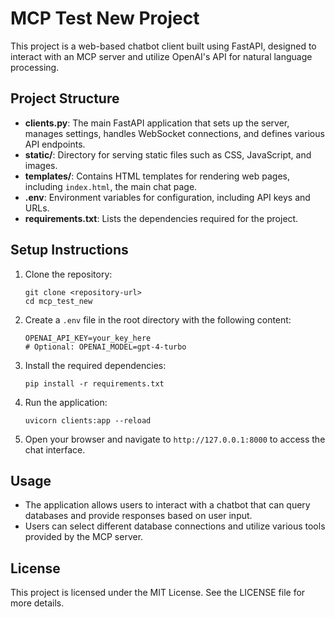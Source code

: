 # MCP Test New Project

This project is a web-based chatbot client built using FastAPI, designed to interact with an MCP server and utilize OpenAI's API for natural language processing.

## Project Structure

- **clients.py**: The main FastAPI application that sets up the server, manages settings, handles WebSocket connections, and defines various API endpoints.
- **static/**: Directory for serving static files such as CSS, JavaScript, and images.
- **templates/**: Contains HTML templates for rendering web pages, including `index.html`, the main chat page.
- **.env**: Environment variables for configuration, including API keys and URLs.
- **requirements.txt**: Lists the dependencies required for the project.

## Setup Instructions

1. Clone the repository:
   ```
   git clone <repository-url>
   cd mcp_test_new
   ```

2. Create a `.env` file in the root directory with the following content:
   ```
   OPENAI_API_KEY=your_key_here
   # Optional: OPENAI_MODEL=gpt-4-turbo
   ```

3. Install the required dependencies:
   ```
   pip install -r requirements.txt
   ```

4. Run the application:
   ```
   uvicorn clients:app --reload
   ```

5. Open your browser and navigate to `http://127.0.0.1:8000` to access the chat interface.

## Usage

- The application allows users to interact with a chatbot that can query databases and provide responses based on user input.
- Users can select different database connections and utilize various tools provided by the MCP server.

## License

This project is licensed under the MIT License. See the LICENSE file for more details.